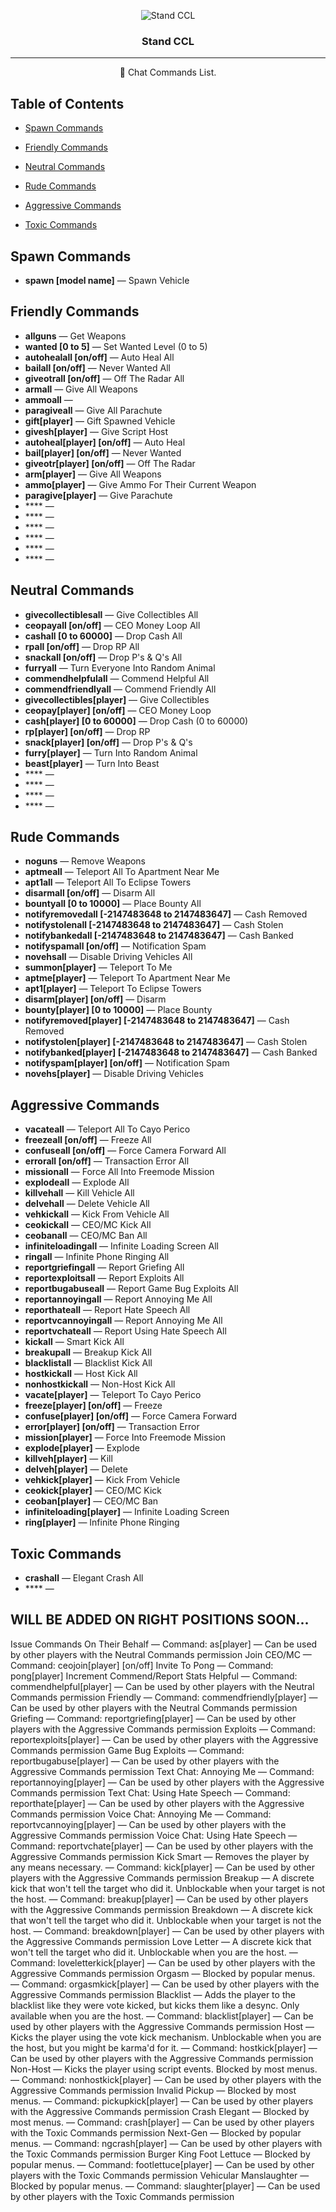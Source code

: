 <p align="center">
 <img src="https://cdn.discordapp.com/icons/948318760786342008/a_712ab34950f69d6f6f62d76c117862fb.png" alt="Stand CCL"></a>
</p>

<h3 align="center">Stand CCL</h3>

---

<p align = "center">💬 Chat Commands List.</p>


## Table of Contents
- [Spawn Commands](#spawn_cmds)

- [Friendly Commands](#friendly_cmds)

- [Neutral Commands](#neutral_cmds)

- [Rude Commands](#rude_cmds)

- [Aggressive Commands](#aggressive_cmds)

- [Toxic Commands](#toxic_cmds)

## Spawn Commands<a name = "spawn_cmds"></a>

- **spawn [model name]** — Spawn Vehicle

## Friendly Commands<a name = "friendly_cmds"></a>

- **allguns** — Get Weapons
- **wanted [0 to 5]** — Set Wanted Level (0 to 5)
- **autohealall [on/off]** — Auto Heal All
- **bailall [on/off]** — Never Wanted All
- **giveotrall [on/off]** — Off The Radar All
- **armall** — Give All Weapons
- **ammoall** —
- **paragiveall** — Give All Parachute
- **gift[player]** — Gift Spawned Vehicle
- **givesh[player]** — Give Script Host
- **autoheal[player] [on/off]** — Auto Heal
- **bail[player] [on/off]** — Never Wanted
- **giveotr[player] [on/off]** — Off The Radar
- **arm[player]** — Give All Weapons
- **ammo[player]** —  Give Ammo For Their Current Weapon
- **paragive[player]** — Give Parachute
- **** — 
- **** — 
- **** — 
- **** — 
- **** — 
- **** — 

## Neutral Commands<a name = "neutral_cmds"></a>

- **givecollectiblesall** — Give Collectibles All
- **ceopayall [on/off]** — CEO Money Loop All
- **cashall [0 to 60000]** — Drop Cash All
- **rpall [on/off]** — Drop RP All
- **snackall [on/off]** — Drop P's & Q's All
- **furryall** — Turn Everyone Into Random Animal 
- **commendhelpfulall** — Commend Helpful All
- **commendfriendlyall** — Commend Friendly All
- **givecollectibles[player]** — Give Collectibles
- **ceopay[player] [on/off]** — CEO Money Loop
- **cash[player] [0 to 60000]** — Drop Cash (0 to 60000)
- **rp[player] [on/off]** — Drop RP
- **snack[player] [on/off]** — Drop P's & Q's
- **furry[player]** — Turn Into Random Animal
- **beast[player]** — Turn Into Beast
- **** — 
- **** — 
- **** — 
- **** — 

## Rude Commands<a name = "rude_cmds"></a>

- **noguns** — Remove Weapons
- **aptmeall** — Teleport All To Apartment Near Me
- **apt1all** — Teleport All To Eclipse Towers
- **disarmall [on/off]** — Disarm All
- **bountyall [0 to 10000]** — Place Bounty All
- **notifyremovedall [-2147483648 to 2147483647]** — Cash Removed
- **notifystolenall [-2147483648 to 2147483647]** — Cash Stolen
- **notifybankedall [-2147483648 to 2147483647]** — Cash Banked
- **notifyspamall [on/off]** — Notification Spam
- **novehsall** — Disable Driving Vehicles All
- **summon[player]** — Teleport To Me
- **aptme[player]** — Teleport To Apartment Near Me
- **apt1[player]** — Teleport To Eclipse Towers
- **disarm[player] [on/off]** — Disarm
- **bounty[player] [0 to 10000]** — Place Bounty
- **notifyremoved[player] [-2147483648 to 2147483647]** — Cash Removed
- **notifystolen[player] [-2147483648 to 2147483647]** — Cash Stolen
- **notifybanked[player] [-2147483648 to 2147483647]** — Cash Banked
- **notifyspam[player] [on/off]** — Notification Spam
- **novehs[player]** — Disable Driving Vehicles

## Aggressive Commands<a name = "aggressive_cmds"></a>

- **vacateall** — Teleport All To Cayo Perico
- **freezeall [on/off]** — Freeze All
- **confuseall [on/off]** — Force Camera Forward All
- **errorall [on/off]** — Transaction Error All
- **missionall** — Force All Into Freemode Mission
- **explodeall** — Explode All
- **killvehall** — Kill Vehicle All
- **delvehall** — Delete Vehicle All
- **vehkickall** — Kick From Vehicle All
- **ceokickall** — CEO/MC Kick All
- **ceobanall** — CEO/MC Ban All
- **infiniteloadingall** — Infinite Loading Screen All
- **ringall** — Infinite Phone Ringing All
- **reportgriefingall** — Report Griefing All
- **reportexploitsall** — Report Exploits All
- **reportbugabuseall** — Report Game Bug Exploits All
- **reportannoyingall** — Report Annoying Me All
- **reporthateall** — Report Hate Speech All
- **reportvcannoyingall** — Report Annoying Me All
- **reportvchateall** — Report Using Hate Speech All
- **kickall** — Smart Kick All
- **breakupall** — Breakup Kick All
- **blacklistall** — Blacklist Kick All
- **hostkickall** — Host Kick All
- **nonhostkickall**  — Non-Host Kick All
- **vacate[player]** — Teleport To Cayo Perico
- **freeze[player] [on/off]** — Freeze
- **confuse[player] [on/off]** — Force Camera Forward
- **error[player] [on/off]** — Transaction Error
- **mission[player]** — Force Into Freemode Mission
- **explode[player]** — Explode
- **killveh[player]** — Kill
- **delveh[player]** — Delete
- **vehkick[player]** — Kick From Vehicle
- **ceokick[player]** — CEO/MC Kick
- **ceoban[player]** — CEO/MC Ban
- **infiniteloading[player]** — Infinite Loading Screen
- **ring[player]** — Infinite Phone Ringing

## Toxic Commands<a name = "toxic_cmds"></a>

- **crashall**  — Elegant Crash All
- **** — 


## WILL BE ADDED ON RIGHT POSITIONS SOON...
  Issue Commands On Their Behalf — Command: as[player] — Can be used by other players with the Neutral Commands permission
		Join CEO/MC — Command: ceojoin[player] [on/off]
		Invite To Pong — Command: pong[player]
		Increment Commend/Report Stats
			Helpful — Command: commendhelpful[player] — Can be used by other players with the Neutral Commands permission
			Friendly — Command: commendfriendly[player] — Can be used by other players with the Neutral Commands permission
			Griefing — Command: reportgriefing[player] — Can be used by other players with the Aggressive Commands permission
			Exploits — Command: reportexploits[player] — Can be used by other players with the Aggressive Commands permission
			Game Bug Exploits — Command: reportbugabuse[player] — Can be used by other players with the Aggressive Commands permission
			Text Chat: Annoying Me — Command: reportannoying[player] — Can be used by other players with the Aggressive Commands permission
			Text Chat: Using Hate Speech — Command: reporthate[player] — Can be used by other players with the Aggressive Commands permission
			Voice Chat: Annoying Me — Command: reportvcannoying[player] — Can be used by other players with the Aggressive Commands permission
			Voice Chat: Using Hate Speech — Command: reportvchate[player] — Can be used by other players with the Aggressive Commands permission
		Kick
			Smart — Removes the player by any means necessary. — Command: kick[player] — Can be used by other players with the Aggressive Commands permission
			Breakup — A discrete kick that won't tell the target who did it. Unblockable when your target is not the host. — Command: breakup[player] — Can be used by other players with the Aggressive Commands permission
			Breakdown — A discrete kick that won't tell the target who did it. Unblockable when your target is not the host. — Command: breakdown[player] — Can be used by other players with the Aggressive Commands permission
			Love Letter — A discrete kick that won't tell the target who did it. Unblockable when you are the host. — Command: loveletterkick[player] — Can be used by other players with the Aggressive Commands permission
			Orgasm — Blocked by popular menus. — Command: orgasmkick[player] — Can be used by other players with the Aggressive Commands permission
			Blacklist — Adds the player to the blacklist like they were vote kicked, but kicks them like a desync. Only available when you are the host. — Command: blacklist[player] — Can be used by other players with the Aggressive Commands permission
			Host — Kicks the player using the vote kick mechanism. Unblockable when you are the host, but you might be karma'd for it. — Command: hostkick[player] — Can be used by other players with the Aggressive Commands permission
			Non-Host — Kicks the player using script events. Blocked by most menus. — Command: nonhostkick[player] — Can be used by other players with the Aggressive Commands permission
			Invalid Pickup — Blocked by most menus. — Command: pickupkick[player] — Can be used by other players with the Aggressive Commands permission
		Crash
			Elegant — Blocked by most menus. — Command: crash[player] — Can be used by other players with the Toxic Commands permission
			Next-Gen — Blocked by popular menus. — Command: ngcrash[player] — Can be used by other players with the Toxic Commands permission
			Burger King Foot Lettuce — Blocked by popular menus. — Command: footlettuce[player] — Can be used by other players with the Toxic Commands permission
			Vehicular Manslaughter — Blocked by popular menus. — Command: slaughter[player] — Can be used by other players with the Toxic Commands permission
		
